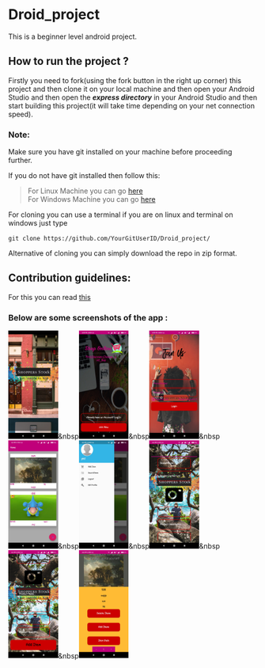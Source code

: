# Droid_project
This is a beginner level android project.

## How to run the project ? 
Firstly you need to fork(using the fork button in the right up corner) this project and then clone it on your local machine and then open your Android Studio and then open the ***express directory*** in your Android Studio and then start building this project(it will take time depending on your net connection speed).

### **Note:**
Make sure you have git installed on your machine before proceeding further.

If you do not have git installed then follow this:
> For Linux Machine you can go [here](https://www.google.com/url?sa=t&rct=j&q=&esrc=s&source=web&cd=&ved=2ahUKEwj2-vDDsdzzAhWRF3IKHcyjDXwQFnoECAIQAQ&url=https%3A%2F%2Fwww.digitalocean.com%2Fcommunity%2Ftutorials%2Fhow-to-install-git-on-ubuntu-20-04&usg=AOvVaw2coi3RXHxueoK07cyCByfN)<br>
>For Windows Machine you can go [here](https://www.google.com/url?sa=t&rct=j&q=&esrc=s&source=web&cd=&ved=2ahUKEwj3jbaIstzzAhVMAXIKHX1lA7AQFnoECAMQAw&url=https%3A%2F%2Fphoenixnap.com%2Fkb%2Fhow-to-install-git-windows&usg=AOvVaw1B-XdGZUdkYsn-8T8zv0PC)


For cloning you can use a terminal if you are on linux and terminal on windows just type 
```
git clone https://github.com/YourGitUserID/Droid_project/
```
Alternative of cloning you can simply download the repo in zip format.

## Contribution guidelines:
For this you can read [this](https://github.com/Wishy-S/Droid_project/blob/exp/CONTRIBUTING.md)

### Below are some screenshots of the app :

<img src="Screenshot_2020-10-16-02-08-31-693_com.example.express.jpg" width="20%" height = "30%">&nbsp<img src="Screenshot_2020-10-16-02-08-34-693_com.example.express.jpg" width="20%" height = "30%">&nbsp<img src="Screenshot_2020-10-16-02-08-38-507_com.example.express.jpg" width="20%" height = "30%">&nbsp<img src="Screenshot_2020-10-16-02-11-19-057_com.example.express.jpg" width="20%" height = "30%">&nbsp<img src="Screenshot_2020-10-16-02-11-24-229_com.example.express.jpg" width="20%" height = "30%">&nbsp<img src="Screenshot_2020-10-16-02-11-30-616_com.example.express.jpg" width="20%" height = "30%">&nbsp<img src="Screenshot_2020-10-16-02-11-41-196_com.example.express.jpg" width="20%" height = "30%">&nbsp<img src="Screenshot_2020-10-16-02-12-04-884_com.example.express.jpg" width="20%" height = "30%">
